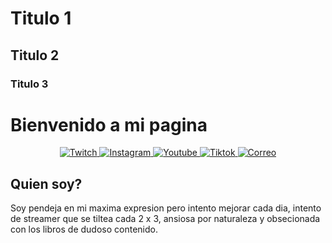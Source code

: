 # Titulo 1 
## Titulo 2
### Titulo 3

# Bienvenido a mi pagina 

<p align="center">
  <a href="https:www.twitch.com/suukibo_" target="_blank"> 
      <img alt="Twitch" src"https://cdn.imgbin.com/23/3/25/imgbin-nba-2k-league-twitch-computer-icons-streaming-media-others-KJvMBTgxLER5J4pZUxGQz7FW5.jpg" />
  </a>
  <a href="https://instagram.com/suukibo_/?hl=es" target="_black">
      <img alt="Instagram" src" " />
  </a>  
  <a href="https://www.youtube.com/@Suukibo" target="_blank">
      <img alt="Youtube" src" " />
  </a>
  <a href="https://www.tiktok.com/@suukibo_" target="_blank">
      <img alt="Tiktok" src" " />
  </a>
  <a href="Suukibo:imsukichaaan@gmail.com">
      <img alt="Correo" src" " />
  </a>
</p>

## Quien soy? 
Soy pendeja en mi maxima expresion pero intento mejorar cada dia, intento de streamer que se tiltea cada 2 x 3, ansiosa por naturaleza y obsecionada con los libros de dudoso contenido.
